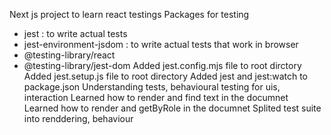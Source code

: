 Next js project to learn react testings
Packages for testing
- jest : to write actual tests
- jest-environment-jsdom : to write actual tests that work in browser
- @testing-library/react
- @testing-library/jest-dom
Added jest.config.mjs file to root dirctory
Added jest.setup.js file to root directory
Added jest and jest:watch to package.json
Understanding tests, behavioural testing for uis, interaction
Learned how to render and find text in the documnet
Learned how to render and getByRole in the documnet
Splited test suite into renddering, behaviour